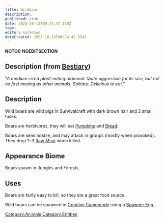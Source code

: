 ```yaml
---
title: Wildboar
description: 
published: true
date: 2025-10-13T00:24:47.170Z
tags: 
editor: markdown
dateCreated: 2025-10-13T00:24:43.354Z
---
```


__NOTOC__ __NOEDITSECTION__

## Description (from [Bestiary](Bestiary "wikilink"))

*"A medium sized plant-eating mammal. Quite aggressive for its size, but
not as fast moving as other animals. Solitary. Delicious to eat."*

## Description

Wild boars are wild pigs in Survivalcraft with dark brown hair and 2
small tusks.

Boars are herbivores, they will eat [Pumpkins](Pumpkin "wikilink") and
[Bread](Bread "wikilink").

Boars are semi hostile, and may attack in groups (mostly when provoked).
They drop 1\~3 [Raw Meat](Raw_Meat "wikilink") when killed.

## Appearance Biome

Boars spawn in Jungles and Forests.

## Uses

Boars are fairly easy to kill, so they are a great food source.

Wild boars can be spawned in [Creative
Gamemode](http://survivalcraftgame.wikia.com/wiki/Creative_Gamemode)
using a [Spawner
Egg.](http://survivalcraftgame.wikia.com/wiki/Creative_Eggs)

[Category:Animals](Category:Animals "wikilink")
[Category:Entities](Category:Entities "wikilink")